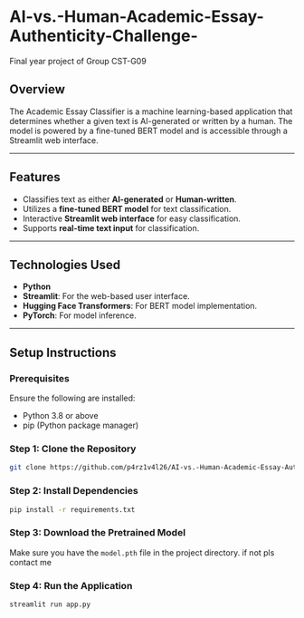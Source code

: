 # AI-vs.-Human-Academic-Essay-Authenticity-Challenge-
Final year project of Group CST-G09

## **Overview**

The Academic Essay Classifier is a machine learning-based application that determines whether a given text is AI-generated or written by a human. The model is powered by a fine-tuned BERT model and is accessible through a Streamlit web interface.

---

## **Features**

- Classifies text as either **AI-generated** or **Human-written**.
- Utilizes a **fine-tuned BERT model** for text classification.
- Interactive **Streamlit web interface** for easy classification.
- Supports **real-time text input** for classification.

---

## **Technologies Used**

- **Python**  
- **Streamlit**: For the web-based user interface.  
- **Hugging Face Transformers**: For BERT model implementation.  
- **PyTorch**: For model inference.  

---

## **Setup Instructions**

### **Prerequisites**
Ensure the following are installed:
- Python 3.8 or above
- pip (Python package manager)

### **Step 1: Clone the Repository**

```bash
git clone https://github.com/p4rz1v4l26/AI-vs.-Human-Academic-Essay-Authenticity-Challenge-.git
```

### **Step 2: Install Dependencies**
```bash
pip install -r requirements.txt
```
### **Step 3: Download the Pretrained Model**
Make sure you have the `model.pth` file in the project directory. if not pls contact me


### **Step 4: Run the Application**
```bash
streamlit run app.py
```

